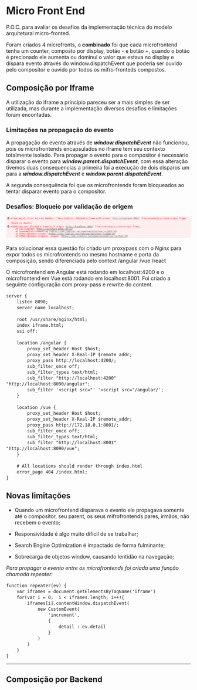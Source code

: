 # Micro Front End

P.O.C. para avaliar os desafios da implementação técnica do modelo arquitetural micro-fronted.

Foram criados 4 microfronts, o **combinado** foi que cada microfrontend tenha um counter, composto por display, botão - e botão +, quando o botão é precionado ele aumenta ou dominui o valor que estava no display e dispara evento através do window.dispatchEvent que poderia ser ouvido pelo compositor e ouvido por todos os mifro-fronteds compostos.

## Composição por Iframe

A utilização do iframe a princípio pareceu ser a mais simples de ser utilizada, mas
durante a implementação diversos desafios e limitações foram encontadas.


### Limitações na propagação do evento

A propagação do evento através de ***window.dispatchEvent*** não funcionou, pois os microfrontends encapsulados no iframe tem seu contexto totalmente isolado. Para propagar o evento para o compositor é necessário disparar o evento para  ***window.parent.dispatchEvent***, com essa alteração tivemos duas consequencias a primeira foi a execução de dois disparos um para a ***window.dispatchEvent*** e  ***window.parent.dispatchEvent***.

A segunda consequência foi que os microfrontends foram bloqueados ao tentar disparar  evento para o compositor.

### Desafios: Bloqueio por validação de origem

![alt text](assets/iframe-origin-block.png)

Para solucionar essa questão foi criado um proxypass com o Nginx para expor todos os microfrontends no mesmo hostname e porta da composição, sendo diferenciada pelo context /angular /vue /react

O microfrontend em Angular está rodando em localhost:4200 e o microfrontend em Vue está rodando em localhost:8001. Foi criado a seguinte configuração com proxy-pass e rewrite do content.

```
server {
    listen 8090;
    server_name localhost;

    root /usr/share/nginx/html;
    index iframe.html;
    ssi off;

    location /angular {
        proxy_set_header Host $host;
        proxy_set_header X-Real-IP $remote_addr;
        proxy_pass http://localhost:4200/;
        sub_filter_once off;
        sub_filter_types text/html;
        sub_filter "http://localhost:4200" "http://localhost:8090/angular";
        sub_filter '<script src="' '<script src="/angular/';
    }

    location /vue {
        proxy_set_header Host $host;
        proxy_set_header X-Real-IP $remote_addr;
        proxy_pass http://172.18.0.1:8001/;
        sub_filter_once off;
        sub_filter_types text/html;
        sub_filter "http://localhost:8001" "http://localhost:8090/vue";
    }

    # All locations should render through index.html
    error_page 404 /index.html;
}
```


## Novas limitações

- Quando um microfrontend disparava o evento ele propagava somente até o compositor, seu parent, os seus mifrofrontends pares, irmãos, não recebem o evento;

- Responsividade é algo muito dificil de se trabalhar;

- Search Engine Optimization é impactado de forma fulminante;

- Sobrecarga de objetos window, causando lentidão na navegação;




*Para propagar o evento entre os microfrontends foi criada uma função chamada repeater:*

``` 
function repeater(ev) {
    var iframes = document.getElementsByTagName('iframe')
    for(var i = 0;  i < iframes.length; i++){
        iframes[i].contentWindow.dispatchEvent(
            new CustomEvent(
                'increment', 
                {
                    detail : ev.detail
                }
            )
        )
    }
}

```

---


## Composição por Backend